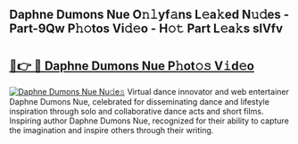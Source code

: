## Daphne Dumons Nue O𝚗𝚕yf𝚊ns L𝚎a𝚔ed N𝚞𝚍es - Part-9Qw P𝚑𝚘tos Vi𝚍𝚎o - H𝚘𝚝 Part L𝚎a𝚔s slVfv

# <h2><a href="http://kf05vz.oniu.top/?m=Daphne+Dumons+Nue">🔗👉 🔴 Daphne Dumons Nue P𝚑ot𝚘𝚜 V𝚒d𝚎o</a></h2>

[![Daphne Dumons Nue Nu𝚍e𝚜](https://i.imgur.com/0qMVB7G.gif)](http://kf05vz.oniu.top/?m=Daphne+Dumons+Nue)
Virtual dance innovator and web entertainer Daphne Dumons Nue, celebrated for disseminating dance and lifestyle inspiration through solo and collaborative dance acts and short films. Inspiring author Daphne Dumons Nue, recognized for their ability to capture the imagination and inspire others through their writing.  
